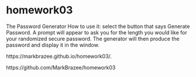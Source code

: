 # homework03

The Password Generator
How to use it: select the button that says Generate Password. A prompt will appear to ask you for the length you would like for your randomized secure password. The generator will then produce the password and display it in the window.

<p>https://markbrazee.github.io/homework03/.<p>
<p>https://github.com/MarkBrazee/homework03<p>

